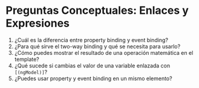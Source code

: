 # Preguntas Conceptuales: Enlaces y Expresiones

1. ¿Cuál es la diferencia entre property binding y event binding?
2. ¿Para qué sirve el two-way binding y qué se necesita para usarlo?
3. ¿Cómo puedes mostrar el resultado de una operación matemática en el template?
4. ¿Qué sucede si cambias el valor de una variable enlazada con `[(ngModel)]`?
5. ¿Puedes usar property y event binding en un mismo elemento?
